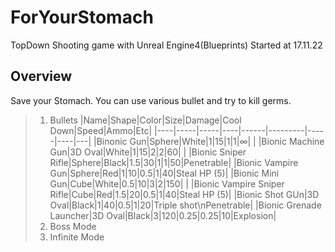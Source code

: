 # ForYourStomach
TopDown Shooting game with Unreal Engine4(Blueprints)
Started at 17.11.22

Overview
--------
Save your Stomach. You can use various bullet and try to kill germs.

> 1. Bullets
|Name|Shape|Color|Size|Damage|Cool Down|Speed|Ammo|Etc|
|----|-----|-----|----|------|---------|-----|----|---|
|Binonic Gun|Sphere|White|1|15|1|1|∞| |
|Bionic Machine Gun|3D Oval|White|1|15|2|2|60| |
|Bionic Sniper Rifle|Sphere|Black|1.5|30|1|1|50|Penetrable|
|Bionic Vampire Gun|Sphere|Red|1|10|0.5|1|40|Steal HP (5)|
|Bionic Mini Gun|Cube|White|0.5|10|3|2|150| |
|Bionic Vampire Sniper Rifle|Cube|Red|1.5|20|0.5|1|40|Steal HP (5)|
|Bionic Shot GUn|3D Oval|Black|1|40|0.5|1|20|Triple shot\nPenetrable|
|Bionic Grenade Launcher|3D Oval|Black|3|120|0.25|0.25|10|Explosion|
> 2. Boss Mode
> 3. Infinite Mode
